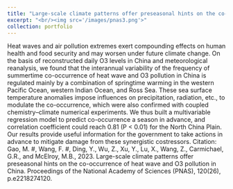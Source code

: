 ```yaml
---
title: "Large-scale climate patterns offer preseasonal hints on the co-occurrence of heat wave and O3 pollution in China"
excerpt: "<br/><img src='/images/pnas3.png'>"
collection: portfolio
---
```


Heat waves and air pollution extremes exert compounding effects on human health and food security and may worsen under future climate change. On the basis of reconstructed daily O3 levels in China and meteorological reanalysis, we found that the interannual variability of the frequency of summertime co-occurrence of heat wave and O3 pollution in China is regulated mainly by a combination of springtime warming in the western Pacific Ocean, western Indian Ocean, and Ross Sea. These sea surface temperature anomalies impose influences on precipitation, radiation, etc., to modulate the co-occurrence, which were also confirmed with coupled chemistry–climate numerical experiments. We thus built a multivariable regression model to predict co-occurrence a season in advance, and correlation coefficient could reach 0.81 (P < 0.01) for the North China Plain. Our results provide useful information for the government to take actions in advance to mitigate damage from these synergistic costressors.
Citation: Gao, M. #, Wang, F. #, Ding, Y., Wu, Z., Xu, Y., Lu, X., Wang, Z., Carmichael, G.R., and McElroy, M.B., 2023. Large-scale climate patterns offer preseasonal hints on the co-occurrence of heat wave and O3 pollution in China. Proceedings of the National Academy of Sciences (PNAS), 120(26), p.e2218274120. 

